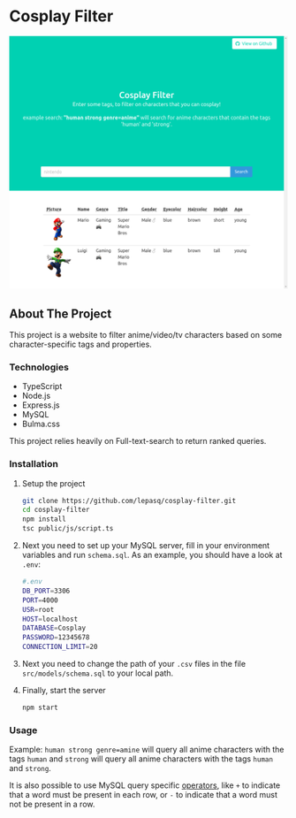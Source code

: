 # Cosplay Filter

![Screenshot](screenshot.png)

## About The Project

This project is a website to filter anime/video/tv characters based on some
character-specific tags and properties.

### Technologies

* TypeScript
* Node.js
* Express.js
* MySQL
* Bulma.css

This project relies heavily on Full-text-search to return ranked queries.

### Installation

1. Setup the project

    ```sh
    git clone https://github.com/lepasq/cosplay-filter.git
    cd cosplay-filter
    npm install
    tsc public/js/script.ts
    ```

2. Next you need to set up your MySQL server, fill in your environment variables 
and run `schema.sql`. As an example, you should have a look at `.env`:

    ```sh
    #.env
    DB_PORT=3306
    PORT=4000
    USR=root
    HOST=localhost
    DATABASE=Cosplay
    PASSWORD=12345678
    CONNECTION_LIMIT=20
    ```

3. Next you need to change the path of your `.csv` files in the file `src/models/schema.sql` to your local path.


4. Finally, start the server

    ```sh
    npm start
    ```

### Usage

Example: `human strong genre=amine` will query all anime characters with the
tags `human` and `strong` will query all anime characters with the
tags `human` and `strong`.

It is also possible to use MySQL query specific
[operators]('https://www.w3resource.com/mysql/mysql-full-text-search-functions.php'),
like `+` to indicate that a word must be present in each row, or `-`
to indicate that a word must not be present in a row.

